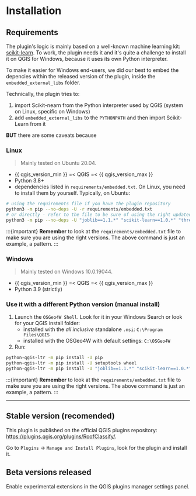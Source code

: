 # Installation

## Requirements

The plugin's logic is mainly based on a well-known machine learning kit: [scikit-learn](https://scikit-learn.org/stable/). To work, the plugin needs it and it's quite a challenge to install it on QGIS for Windows, because it uses its own Python interpreter.

To make it easier for Windows end-users, we did our best to embed the depencies within the released version of the plugin, inside the `embedded_external_libs` folder.

Technically, the plugin tries to:

1. import Scikit-nearn from the Python interpreter used by QGIS (system on Linux, specific on Windows)
1. add `embedded_external_libs` to the `PYTHONPATH` and then import Scikit-Learn from it

**BUT** there are some caveats because

### Linux

> Mainly tested on Ubuntu 20.04.

- {{ qgis_version_min }} =< QGIS =< {{ qgis_version_max }}
- Python 3.8+
- dependencies listed in `requirements/embedded.txt`. On Linux, you need to install them by yourself. Typically, on Ubuntu:

```bash
# using the requirements file if you have the plugin repository
python3 -m pip --no-deps -U -r requirements/embedded.txt
# or directly - refer to the file to be sure of using the right updated pinned versions
python3 -m pip --no-deps -U "joblib==1.1.*" "scikit-learn==1.0.*" "threadpoolctl>=2,<3"
```

:::{important}
**Remember** to look at the `requirements/embedded.txt` file to make sure you are using the right versions. The above command is just an example, a pattern.
:::

### Windows

> Mainly tested on Windows 10.0.19044.

- {{ qgis_version_min }} =< QGIS =< {{ qgis_version_max }}
- Python 3.9 (strictly)

### Use it with a different Python version (manual install)

1. Launch the `OSGeo4W Shell`. Look for it in your Windows Search or look for your QGIS install folder:
    - installed with the _all inclusive_ standalone `.msi`: `C:\Program Files\QGIS`
    - installed with the OSGeo4W with default settings: `C:\OSGeo4W`
1. Run:

  ```cmd
  python-qgis-ltr -m pip install -U pip
  python-qgis-ltr -m pip install -U setuptools wheel
  python-qgis-ltr -m pip install -U "joblib==1.1.*" "scikit-learn==1.0.*" "threadpoolctl>=2,<3"
  ```

:::{important}
**Remember** to look at the `requirements/embedded.txt` file to make sure you are using the right versions. The above command is just an example, a pattern.
:::

---

## Stable version (recomended)

This plugin is published on the official QGIS plugins repository: <https://plugins.qgis.org/plugins/RoofClassify/>.

Go to `Plugins` -> `Manage and Install Plugins`, look for the plugin and install it.

## Beta versions released

Enable experimental extensions in the QGIS plugins manager settings panel.
